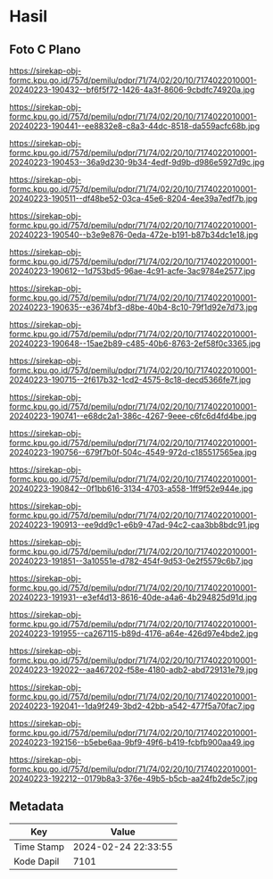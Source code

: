 # Hasil

## Foto C Plano

https://sirekap-obj-formc.kpu.go.id/757d/pemilu/pdpr/71/74/02/20/10/7174022010001-20240223-190432--bf6f5f72-1426-4a3f-8606-9cbdfc74920a.jpg

https://sirekap-obj-formc.kpu.go.id/757d/pemilu/pdpr/71/74/02/20/10/7174022010001-20240223-190441--ee8832e8-c8a3-44dc-8518-da559acfc68b.jpg

https://sirekap-obj-formc.kpu.go.id/757d/pemilu/pdpr/71/74/02/20/10/7174022010001-20240223-190453--36a9d230-9b34-4edf-9d9b-d986e5927d9c.jpg

https://sirekap-obj-formc.kpu.go.id/757d/pemilu/pdpr/71/74/02/20/10/7174022010001-20240223-190511--df48be52-03ca-45e6-8204-4ee39a7edf7b.jpg

https://sirekap-obj-formc.kpu.go.id/757d/pemilu/pdpr/71/74/02/20/10/7174022010001-20240223-190540--b3e9e876-0eda-472e-b191-b87b34dc1e18.jpg

https://sirekap-obj-formc.kpu.go.id/757d/pemilu/pdpr/71/74/02/20/10/7174022010001-20240223-190612--1d753bd5-96ae-4c91-acfe-3ac9784e2577.jpg

https://sirekap-obj-formc.kpu.go.id/757d/pemilu/pdpr/71/74/02/20/10/7174022010001-20240223-190635--e3674bf3-d8be-40b4-8c10-79f1d92e7d73.jpg

https://sirekap-obj-formc.kpu.go.id/757d/pemilu/pdpr/71/74/02/20/10/7174022010001-20240223-190648--15ae2b89-c485-40b6-8763-2ef58f0c3365.jpg

https://sirekap-obj-formc.kpu.go.id/757d/pemilu/pdpr/71/74/02/20/10/7174022010001-20240223-190715--2f617b32-1cd2-4575-8c18-decd5366fe7f.jpg

https://sirekap-obj-formc.kpu.go.id/757d/pemilu/pdpr/71/74/02/20/10/7174022010001-20240223-190741--e68dc2a1-386c-4267-9eee-c6fc6d4fd4be.jpg

https://sirekap-obj-formc.kpu.go.id/757d/pemilu/pdpr/71/74/02/20/10/7174022010001-20240223-190756--679f7b0f-504c-4549-972d-c185517565ea.jpg

https://sirekap-obj-formc.kpu.go.id/757d/pemilu/pdpr/71/74/02/20/10/7174022010001-20240223-190842--0f1bb616-3134-4703-a558-1ff9f52e944e.jpg

https://sirekap-obj-formc.kpu.go.id/757d/pemilu/pdpr/71/74/02/20/10/7174022010001-20240223-190913--ee9dd9c1-e6b9-47ad-94c2-caa3bb8bdc91.jpg

https://sirekap-obj-formc.kpu.go.id/757d/pemilu/pdpr/71/74/02/20/10/7174022010001-20240223-191851--3a10551e-d782-454f-9d53-0e2f5579c6b7.jpg

https://sirekap-obj-formc.kpu.go.id/757d/pemilu/pdpr/71/74/02/20/10/7174022010001-20240223-191931--e3ef4d13-8616-40de-a4a6-4b294825d91d.jpg

https://sirekap-obj-formc.kpu.go.id/757d/pemilu/pdpr/71/74/02/20/10/7174022010001-20240223-191955--ca267115-b89d-4176-a64e-426d97e4bde2.jpg

https://sirekap-obj-formc.kpu.go.id/757d/pemilu/pdpr/71/74/02/20/10/7174022010001-20240223-192022--aa467202-f58e-4180-adb2-abd729131e79.jpg

https://sirekap-obj-formc.kpu.go.id/757d/pemilu/pdpr/71/74/02/20/10/7174022010001-20240223-192041--1da9f249-3bd2-42bb-a542-477f5a70fac7.jpg

https://sirekap-obj-formc.kpu.go.id/757d/pemilu/pdpr/71/74/02/20/10/7174022010001-20240223-192156--b5ebe6aa-9bf9-49f6-b419-fcbfb900aa49.jpg

https://sirekap-obj-formc.kpu.go.id/757d/pemilu/pdpr/71/74/02/20/10/7174022010001-20240223-192212--0179b8a3-376e-49b5-b5cb-aa24fb2de5c7.jpg


## Metadata

| Key        | Value               |
| ---------- | ------------------- |
| Time Stamp | 2024-02-24 22:33:55 |
| Kode Dapil | 7101                |



